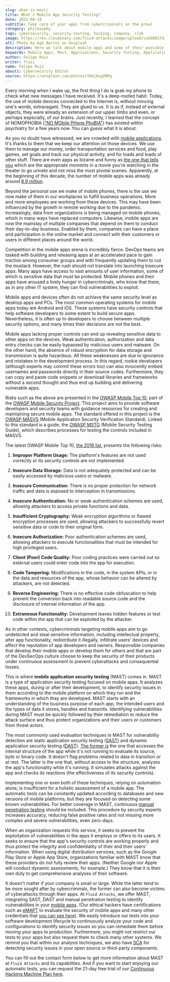 ```yaml
---
slug: what-is-mast/
title: What's Mobile App Security Testing?
date: 2022-08-18
subtitle: Take care of your apps from cybercriminals on the prowl
category: philosophy
tags: cybersecurity, security-testing, hacking, company, risk
image: https://res.cloudinary.com/fluid-attacks/image/upload/v1660857426/blog/what-is-mast/cover_mast.webp
alt: Photo by Agê Barros on Unsplash
description: Here we talk about mobile apps and some of their possible security risks, as well as what MAST is and how it can contribute to app security.
keywords: Mobile Apps, Mast, Applications, Security Testing, Application Security, Sast, Dast, Ethical Hacking, Pentesting
author: Felipe Ruiz
writer: fruiz
name: Felipe Ruiz
about1: Cybersecurity Editor
source: https://unsplash.com/photos/fKAjOxgZNPg
---
```


Every morning when I wake up,
the first thing I do is grab my phone
to check what new messages I have received.
It's a deep-rooted habit.
Today,
the use of mobile devices connected to the Internet is,
without mincing one's words,
extravagant.
They are glued to us.
It is as if,
instead of external objects,
they were already an extension of our upper limbs
and even,
or perhaps especially,
of our brains.
Just recently,
I learned that the concept of NOMOPHOBIA
(["NO MObile PHone PhoBIA"](https://www.ncbi.nlm.nih.gov/pmc/articles/PMC6510111/))
has existed within psychiatry for a few years now.
You can guess what it is about.

As you no doubt have witnessed,
we are crowded with [mobile applications](../../systems/mobile-apps/).
It's thanks to them that we keep our attention on those devices.
We use them to manage our money,
order transportation services and food,
play games, set goals and track our physical activity,
and for loads and loads of other stuff.
There are even apps as bizarre and funny
as [the one that tells you](https://runpee.com/)
which are the appropriate moments in a movie
you're watching in the theater
to go urinate and not miss the most pivotal scenes.
Apparently,
at the beginning of this decade,
the number of mobile apps was already around [8.9 million](http://www.forbes.com/sites/johnkoetsier/2020/02/28/there-are-now-89-million-mobile-apps-and-china-is-40-of-mobile-app-spending/).

Beyond the personal use we make of mobile phones,
there is the use we now make of them in our workplaces
to fulfill business operations.
More and more employees are working from these devices.
This may have been influenced by the growth in remote working
due to the pandemic.
Increasingly,
data from organizations is being managed on mobile phones,
which in many ways have replaced computers.
Likewise,
mobile apps are now the mainstay of multiple companies
that depend on them to conduct their day-to-day business.
Enabled by them,
companies can have a place and participation in the online market
and connect with their customers or users
in different places around the world.

Competition in the mobile apps arena is incredibly fierce.
DevOps teams are tasked with building and releasing apps
at an accelerated pace
to gain traction among consumer groups
and with frequently updating them to cut the mustard.
However,
the rush should not translate into launching insecure apps.
Many apps have access to vast amounts of user information,
some of which is sensitive data that must be protected.
Mobile phones and their apps have aroused a lively hunger in cybercriminals,
who know that there,
as in any other IT system,
they can find vulnerabilities to exploit.

Mobile apps and devices often do not achieve the same security level
as desktop apps and PCs.
The most common operating systems for mobile apps today are Android and iOS.
These systems have security controls
that help software developers to some extent to build secure apps.
Nevertheless,
it is often up to developers to choose between multiple security options,
and many times their decisions are not the best.

Mobile apps lacking proper controls can end up revealing sensitive data
to other apps on the devices.
Weak authentication,
authorization and data entry checks can be easily bypassed
by malicious users and malware.
On the other hand,
the absence of robust encryption
for data storage and transmission
is quite hazardous.
All these weaknesses are due to ignorance and mistakes
in the development process.
In this regard,
rookie developers
(although experts may commit these errors too)
can also innocently embed usernames and passwords
directly in their source codes.
Furthermore,
they can copy and paste code snippets
or download libraries and frameworks
without a second thought
and thus end up building and delivering vulnerable apps.

Risks such as the above are presented in the [OWASP Mobile Top 10](https://docs.fluidattacks.com/criteria/compliance/owaspm10),
part of the [OWASP Mobile Security Project](https://owasp.org/www-project-mobile-security/).
This project aims to provide software developers and security teams
with guidance resources for creating and maintaining secure mobile apps.
The standard offered in this project is the [OWASP MASVS](https://docs.fluidattacks.com/criteria/compliance/owaspmasvs)
(Mobile Application Security Verification Standard).
Linked to this standard is a guide,
the [OWASP MSTG](https://owasp.org/www-project-mobile-security-testing-guide/)
(Mobile Security Testing Guide),
which describes processes for testing the controls included in MASVS.

The latest OWASP Mobile Top 10,
[the 2016 list](https://owasp.org/www-project-mobile-top-10/2016-risks/),
presents the following risks:

1. **Improper Platform Usage:**
   The platform's features are not used correctly
   or its security controls are not implemented.

2. **Insecure Data Storage:**
   Data is not adequately protected
   and can be easily accessed by malicious users or malware.

3. **Insecure Communication:**
   There is no proper protection for network traffic
   and data is exposed to interception in transmissions.

4. **Insecure Authentication:**
   No or weak authentication schemes are used,
   allowing attackers to access private functions and data.

5. **Insufficient Cryptography:**
   Weak encryption algorithms or flawed encryption processes are used,
   allowing attackers to successfully revert sensitive data or code
   to their original form.

6. **Insecure Authorization:**
   Poor authentication schemes are used,
   allowing attackers to execute functionalities
   that must be intended for high privileged users.

7. **Client (Poor) Code Quality:**
   Poor coding practices were carried out
   so external users could enter code into the app for execution.

8. **Code Tampering:**
   Modifications in the code,
   in the system APIs,
   or in the data and resources of the app,
   whose behavior can be altered by attackers,
   are not detected.

9. **Reverse Engineering:**
   There is no effective code obfuscation
   to help prevent the conversion back into readable source code
   and the disclosure of internal information of the app.

10. **Extraneous Functionality:**
    Development leaves hidden features or test code within the app
    that can be exploited by the attacker.

As in other contexts,
cybercriminals targeting mobile apps aim to go undetected
and steal sensitive information,
including intellectual property,
alter app functionality,
redistribute it illegally,
infiltrate users' devices
and affect the reputation of app developers and owners.
Responsible companies that develop their mobile apps
or develop them for others
and that are part of the DevSecOps culture
choose to keep the security of their products under continuous assessment
to prevent cyberattacks and consequential losses.

This is where **mobile application security testing** (MAST) comes in.
MAST is a type of application security testing focused on mobile apps.
It analyzes these apps,
during or after their development,
to identify security issues in them
according to the mobile platform on which they run
and the frameworks in which they are developed.
MAST starts with an understanding of the business purpose of each app,
the intended users and the types of data it stores,
handles and transmits.
Identifying vulnerabilities during MAST
must be quickly followed by their remediation
to reduce the attack surface
and thus protect organizations and their users or customers
from threat actors.

The most commonly used evaluation techniques in MAST
for vulnerability detection
are static application security testing ([SAST](../../categories/sast/))
and dynamic application security testing ([DAST](../../categories/dast/)).
[The former is](../sastisfying-app-security/) the one
that accesses the internal structure of the app
while it's not running
to evaluate its source, byte or binary code.
It doesn't flag problems related to data in transition or at rest.
The latter is the one that,
without access to the structure,
analyzes the app's functionality while it's running.
It simulates attacks against the app and checks its reactions
(the effectiveness of its security controls).

Implementing one or even both of these techniques,
relying on automation alone,
is insufficient for a holistic assessment of a mobile app.
The automatic tools can be constantly updated
according to databases and new versions of mobile platforms,
but they are focused on detecting some known vulnerabilities.
For better coverage in MAST,
continuous [manual penetration testing](../../solutions/penetration-testing/)
should be included.
This procedure by security experts increases accuracy,
reducing false positive rates
and not missing more complex and severe vulnerabilities,
even zero-days.

When an organization requests this service,
it seeks to prevent the exploitation of vulnerabilities
in the apps it employs or offers to its users.
It seeks to ensure that the app's security controls are working properly
and thus protect the integrity and confidentiality of their
and their users' information.
When using digital distribution services,
such as the Google Play Store or Apple App Store,
organizations familiar with MAST
know that these providers do not fully review their apps.
(Neither Google nor Apple will conduct dynamic assessments, for example.)
They know that it is their own duty
to get comprehensive analyses of their software.

It doesn't matter if your company is small or large.
While the latter tend to be more sought after by cybercriminals,
the former can also become victims of cyberattacks through their apps.
At `Fluid Attacks`,
we offer MAST,
integrating SAST, DAST and manual penetration testing
to identify vulnerabilities in your [mobile apps](../../systems/mobile-apps/).
(Our ethical hackers have certifications such as [eMAPT](../../about-us/certifications/emapt/)
to evaluate the security of mobile apps
and many other credentials that [you can see here](../../about-us/certifications/)).
We easily introduce our tests into your software development lifecycle
to continuously analyze your code and configurations
to identify security issues
so you can remediate them before moving your apps to production.
Furthermore,
you might not restrict our tests to your apps
but also request them to check many other systems.
We remind you that within our analysis techniques,
we also have [SCA](../../categories/sca/)
for detecting security issues
in your open source or third-party components.

You can fill out the contact form below
to get more information about MAST at `Fluid Attacks`
and its capabilities.
And if you want to start enjoying our automatic tests,
you can request the 21-day free trial
of our [Continuous Hacking Machine Plan here](../../free-trial).
